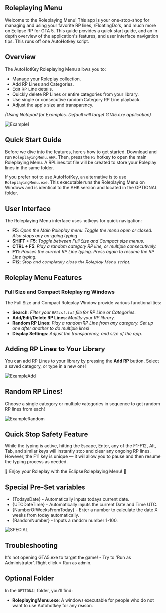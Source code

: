 ## Roleplaying Menu ##

Welcome to the  Roleplaying Menu! This app is your one-stop-shop for managing and using your favorite RP lines, /FloatingDo's, and much more on Eclipse RP for GTA 5. This guide provides a quick start guide, and an in-depth overview of the application's features, and user interface navigation tips. This runs off one AutoHotkey script.

## Overview

The AutoHotKey Roleplaying Menu allows you to:

- Manage your Roleplay collection.
- Add RP Lines and Categories.
- Edit RP Line details.
- Quickly delete RP Lines or entire categories from your library.
- Use single or consecutive random Category RP Line playback.
- Adjust the app's size and transparency.

*(Using Notepad for Examples. Default will target GTA5.exe application)*


![Example1](https://github.com/Bassna/Roleplaying-Menu/assets/33616653/f2d74de1-1dc7-4f77-b030-cd6b335bbeca)



## Quick Start Guide

Before we dive into the features, here's how to get started. Download and run `RoleplayingMenu.AHK`. Then, press the `F5` hotkey to open the main Roleplaying Menu. A RPLines.txt file will be created to store your Roleplay lines in the same folder.

If you prefer not to use AutoHotKey, an alternative is to use `RoleplayingMenu.exe`. This executable runs the Roleplaying Menu on Windows and is identical to the AHK version and located in the OPTIONAL folder.

## User Interface

The Roleplaying Menu interface uses hotkeys for quick navigation:

- **F5**: *Open the Main Roleplay menu. Toggle the menu open or closed. Also stops any on-going typing*
- **SHIFT + F5**: *Toggle between Full Size and Compact size menus.*
- **CTRL + F5**: *Play a random category RP line, or multiple consecutively.*
- **F11**: *Pauses the current RP Line typing. Press again to resume the RP Line typing.*
- **F12**: *Stop and completely close the Roleplay Menu script.*

## Roleplay Menu Features

### Full Size and Compact Roleplaying Windows

The Full Size and Compact Roleplay Window provide various functionalities:

- **Search**: *Filter your `RPList.txt` file for RP Line or Categories.*
- **Add/Edit/Delete RP Lines**: *Modify your RP library.*
- **Random RP Lines**: *Play a random RP Line from any category. Set up one after another to do multiple lines!*
- **Display Settings**: *Adjust the transparency, and size of the app.*


## Adding RP Lines to Your Library

You can add RP Lines to your library by pressing the **Add RP** button. Select a saved category, or type in a new one!

![ExampleAdd](https://github.com/Bassna/Roleplaying-Menu/assets/33616653/f398b46a-37b7-40ad-9435-00992be9823f)



## Random RP Lines!

Choose a single category or multiple categories in sequence to get random RP lines from each!

![ExampleRandom](https://github.com/Bassna/Roleplaying-Menu/assets/33616653/84040059-201d-4e01-bd5b-d18006f030ee)



## Quick Stop Safety Feature ##

While the typing is active, hitting the Escape, Enter, any of the F1-F12, Alt, Tab, and similar keys will instantly stop and clear any ongoing RP lines. However, the F11 key is unique — it will allow you to pause and then resume the typing process as needed.


🎵 Enjoy your Roleplay with the Eclipse Roleplaying Menu! 🎵


## Special Pre-Set variables ##

- {TodaysDate} - Automatically inputs todays current date.
- {UTCDateTime} - Automatically inputs the current Date and Time UTC.
- {NumberOfWeeksFromToday} - Enter a number to calculate the date X weeks from today automatically.
- {RandomNumber} - Inputs a random number 1-100.

![SPECIAL](https://github.com/Bassna/Roleplaying-Menu/assets/33616653/5f4f24a8-9fa6-4fda-9206-a71a1e4ff634)



## Troubleshooting ##
It's not opening GTA5.exe to target the game! -  Try to 'Run as Administrator'.  Right click > Run as admin. 


## Optional Folder 

In the `OPTIONAL` folder, you'll find:

- **RoleplayingMenu.exe**: A windows executable for people who do not want to use Autohotkey for any reason.
